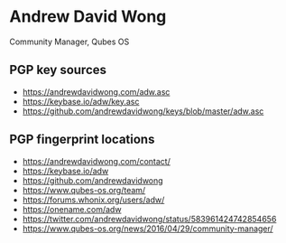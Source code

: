 Andrew David Wong
=================
Community Manager, Qubes OS

PGP key sources
---------------
* https://andrewdavidwong.com/adw.asc
* https://keybase.io/adw/key.asc
* https://github.com/andrewdavidwong/keys/blob/master/adw.asc

PGP fingerprint locations
-------------------------
* https://andrewdavidwong.com/contact/
* https://keybase.io/adw
* https://github.com/andrewdavidwong
* https://www.qubes-os.org/team/
* https://forums.whonix.org/users/adw/
* https://onename.com/adw
* https://twitter.com/andrewdavidwong/status/583961424742854656
* https://www.qubes-os.org/news/2016/04/29/community-manager/
